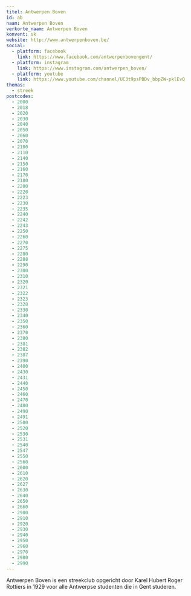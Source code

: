 ```yaml
---
titel: Antwerpen Boven
id: ab
naam: Antwerpen Boven
verkorte_naam: Antwerpen Boven
konvent: sk
website: http://www.antwerpenboven.be/
social:
  - platform: facebook
    link: https://www.facebook.com/antwerpenbovengent/
  - platform: instagram
    link: https://www.instagram.com/antwerpen_boven/
  - platform: youtube
    link: https://www.youtube.com/channel/UC3t9psPBDv_bbpZW-pklEvQ
themas:
  - streek
postcodes:
  - 2000
  - 2018
  - 2020
  - 2030
  - 2040
  - 2050
  - 2060
  - 2070
  - 2100
  - 2110
  - 2140
  - 2150
  - 2160
  - 2170
  - 2180
  - 2200
  - 2220
  - 2223
  - 2230
  - 2235
  - 2240
  - 2242
  - 2243
  - 2250
  - 2260
  - 2270
  - 2275
  - 2280
  - 2288
  - 2290
  - 2300
  - 2310
  - 2320
  - 2321
  - 2322
  - 2323
  - 2328
  - 2330
  - 2340
  - 2350
  - 2360
  - 2370
  - 2380
  - 2381
  - 2382
  - 2387
  - 2390
  - 2400
  - 2430
  - 2431
  - 2440
  - 2450
  - 2460
  - 2470
  - 2480
  - 2490
  - 2491
  - 2500
  - 2520
  - 2530
  - 2531
  - 2540
  - 2547
  - 2550
  - 2560
  - 2600
  - 2610
  - 2620
  - 2627
  - 2630
  - 2640
  - 2650
  - 2660
  - 2900
  - 2910
  - 2920
  - 2930
  - 2940
  - 2950
  - 2960
  - 2970
  - 2980
  - 2990
---
```


Antwerpen Boven is een streekclub opgericht door Karel Hubert Roger Rottiers in 1929 voor alle Antwerpse studenten die in Gent studeren.
